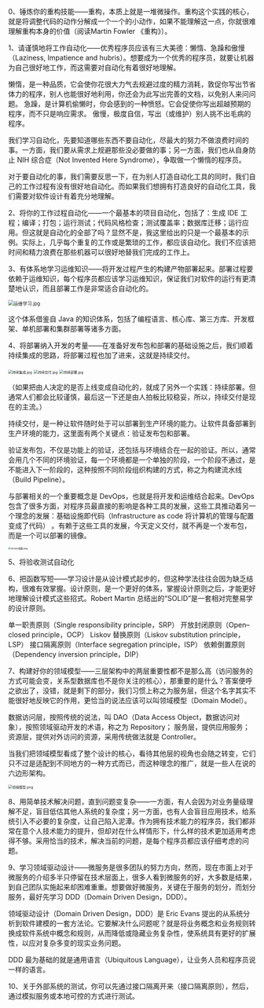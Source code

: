 0、锤炼你的重构技能——重构，本质上就是一堆微操作。重构这个实践的核心，就是将调整代码的动作分解成一个一个的小动作，如果不能理解这一点，你就很难理解重构本身的价值（阅读Martin Fowler 《重构》）。

1、请谨慎地将工作自动化——优秀程序员应该有三大美德：懒惰、急躁和傲慢（Laziness, Impatience and hubris）。想要成为一个优秀的程序员，就要让机器为自己很好地工作，而这需要对自动化有着很好地理解。

懒惰，是一种品质，它会使你花很大力气去规避过度的精力消耗，敦促你写出节省体力的程序，别人也能很好地利用，你还会为此写出完善的文档，以免别人来问问题。
急躁，是计算机偷懒时，你会感到的一种愤怒。它会促使你写出超越预期的程序，而不只是响应需求。
傲慢，极度自信，写出（或维护）别人挑不出毛病的程序。

我们学习自动化，先要知道哪些东西不要自动化，尽最大的努力不做浪费时间的事。一方面，我们要从需求上规避那些没必要做的事；另一方面，我们也从自身防止 NIH 综合症（Not Invented Here Syndrome），争取做一个懒惰的程序员。

对于要自动化的事，我们需要反思一下，在为别人打造自动化工具的同时，我们自己的工作过程有没有很好地自动化。而如果我们想拥有打造良好的自动化工具，我们需要对软件设计有着充分地理解。

2、将你的工作过程自动化——一个最基本的项目自动化，包括了：生成 IDE 工程；编译；打包；运行测试；代码风格检查；测试覆盖率；数据库迁移；运行应用。但这就是自动化的全部了吗？显然不是，我这里给出的只是一个最基本的示例。实际上，几乎每个重复的工作或是繁琐的工作，都应该自动化。我们不应该把时间和精力浪费在那些机器可以很好地替我们完成的工作上。

3、有体系地学习运维知识——将开发过程产生的构建产物部署起来。部署过程要依赖于运维知识，每个程序员都应该学习运维知识，保证我们对软件的运行有更清楚地认识，而且部署工作是非常适合自动化的。

<img src="https://liuyang-picbed.oss-cn-shanghai.aliyuncs.com/2020-12-08-145807.jpg" alt="运维学习.jpg" style="zoom:67%;" />

这个体系借鉴自 Java 的知识体系，包括了编程语言、核心库、第三方库、开发框架、单机部署和集群部署等诸多方面。

4、将部署纳入开发的考量——在准备好发布包和部署的基础设施之后，我们顺着持续集成的思路，将部署过程也加了进来，这就是持续交付。

<img src="https://liuyang-picbed.oss-cn-shanghai.aliyuncs.com/2020-12-08-145809.jpg" alt="持续集成.jpg" style="zoom: 50%;" />

<img src="https://liuyang-picbed.oss-cn-shanghai.aliyuncs.com/2020-12-08-145810.jpg" alt="持续交付.jpg" style="zoom: 50%;" />

<img src="https://liuyang-picbed.oss-cn-shanghai.aliyuncs.com/2020-12-08-145811.jpg" alt="持续部署.jpg" style="zoom: 50%;" />

（如果把由人决定的是否上线变成自动化的，就成了另外一个实践：持续部署。但通常人们都会比较谨慎，最后这一下还是由人拍板比较稳妥，所以，持续交付是现在的主流。）

持续交付，是一种让软件随时处于可以部署到生产环境的能力。让软件具备部署到生产环境的能力，这里面有两个关键点：验证发布包和部署。

验证发布包，不仅是功能上的验证，还包括与环境结合在一起的验证。所以，通常会用几个不同的环境验证，每一个环境都是一个单独的阶段，一个阶段不通过，是不能进入下一阶段的，这种按照不同阶段组织构建的方式，称之为构建流水线（Build Pipeline）。

与部署相关的一个重要概念是 DevOps，也就是将开发和运维结合起来。DevOps 包含了很多方面，对程序员最直接的影响是各种工具的发展，这些工具推动着另一个理念的发展：基础设施即代码（Infrastructure as code 将计算机的管理与配置变成了代码） 。有赖于这些工具的发展，今天定义交付，就不再是一个发布包，而是一个可以部署的镜像。

<img src="https://liuyang-picbed.oss-cn-shanghai.aliyuncs.com/2020-12-08-145810.png" alt="docker镜像.png" style="zoom:33%;" />

5、将验收测试自动化

6、把函数写短——学习设计是从设计模式起步的，但这种学法往往会因为缺乏结构，很难有效掌握。设计原则，是一个更好的体系，掌握设计原则之后，才能更好地理解设计模式这些招式。Robert Martin 总结出的“SOLID”是一套相对完整易学的设计原则。

单一职责原则（Single responsibility principle，SRP）
开放封闭原则（Open–closed principle，OCP）
Liskov 替换原则（Liskov substitution principle，LSP）
接口隔离原则（Interface segregation principle，ISP）
依赖倒置原则（Dependency inversion principle，DIP）

7、构建好你的领域模型——三层架构中的两层重要性都不是那么高（访问服务的方式可能会变，关系型数据库也不是你关注的核心），那重要的是什么？答案便呼之欲出了，没错，就是剩下的部分，我们习惯上称之为服务层，但这个名字其实不能很好地反映它的作用，更恰当的说法应该可以叫领域模型（Domain Model）。

数据访问层，按照传统的说法，叫 DAO（Data Access Object，数据访问对象），按照领域驱动开发的术语，称之为 Repository；
服务层，提供应用服务；
资源层，提供对外访问的资源，采用传统做法就是 Controller。

当我们把领域模型看成了整个设计的核心，看待其他层的视角也会随之转变，它们只不过是适配到不同地方的一种方式而已，而这种理念的推广，就是一些人在说的六边形架构。

<img src="https://liuyang-picbed.oss-cn-shanghai.aliyuncs.com/2020-12-08-145812.png" alt="领域模型.png" style="zoom: 50%;" />

8、用简单技术解决问题，直到问题变复杂——一方面，有人会因为对业务量级理解不足，盲目低估其他人系统的复杂度；另一方面，也有人会盲目应用技术，给系统引入不必要的复杂度，让自己陷入泥潭。作为拥有技术能力的程序员，我们都非常在意个人技术能力的提升，但却对在什么样情形下，什么样的技术更加适用考虑得不够。采用恰当的技术，解决当前的问题，是每个程序员都应该仔细考虑的问题。

9、学习领域驱动设计——微服务是很多团队的努力方向，然而，现在市面上对于微服务的介绍多半只停留在技术层面上，很多人看到微服务的好，大多数是结果，到自己团队实施起来却困难重重。想要做好微服务，关键在于服务的划分，而划分服务，最好先学习 DDD（Domain Driven Design，DDD）。

领域驱动设计（Domain Driven Design，DDD）是 Eric Evans 提出的从系统分析到软件建模的一套方法论。它要解决什么问题呢？就是将业务概念和业务规则转换成软件系统中概念和规则，从而降低或隐藏业务复杂性，使系统具有更好的扩展性，以应对复杂多变的现实业务问题。

DDD 最为基础的就是通用语言（Ubiquitous Language），让业务人员和程序员说一样的语言。

10、关于外部系统的测试，你可以先通过接口隔离开来（接口隔离原则），然后，通过模拟服务或本地可控的方式进行测试。
